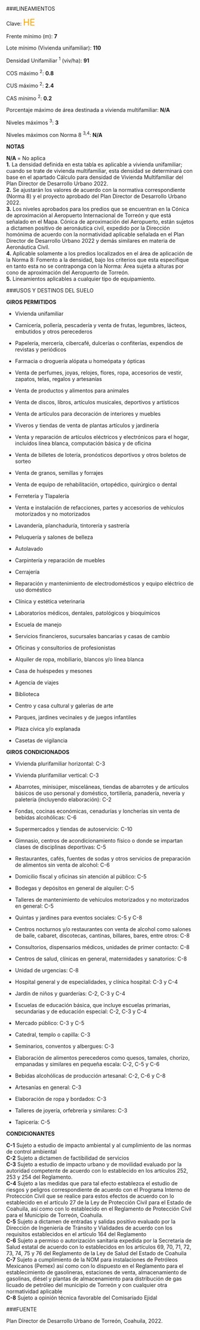 
###LINEAMIENTOS

Clave: <span style="color:orange; font-size:x-large">HE</span>

Frente mínimo (m): <b>7</b>

Lote mínimo (Vivienda unifamiliar): <b>110</b>

Densidad Unifamiliar <sup>1</sup> (viv/ha): <b>91</b>

COS máximo <sup>2</sup>: <b>0.8</b>

CUS máximo <sup>2</sup>: <b>2.4</b>

CAS mínimo <sup>2</sup>: <b>0.2</b>

Porcentaje máximo de área destinada a vivienda multifamiliar: <b>N/A</b>

Niveles máximos <sup>3</sup>: <b>3</b>

Niveles máximos con Norma 8 <sup>3,4</sup>: <b>N/A</b>

<p>
<span style="color:gray; font-size:small">

<b>NOTAS</b></br>

<b>N/A </b>= No aplica  </br>
<b>1.</b> La densidad definida en esta tabla es aplicable a vivienda unifamiliar; cuando se trate de vivienda multifamiliar, esta densidad se determinará con base en el apartado Cálculo para densidad de Vivienda Multifamiliar del Plan Director de Desarrollo Urbano 2022. </br>
<b>2.</b> Se ajustarán los valores de acuerdo con la normativa correspondiente (Norma 8) y el proyecto aprobado del Plan Director de Desarrollo Urbano 2022. </br>
<b>3.</b> Los niveles aprobados para los predios que se encuentran en la Cónica de aproximación al Aeropuerto Internacional de Torreón y que está señalado en el Mapa. Cónica de aproximación del Aeropuerto, están sujetos a dictamen positivo de aeronáutica civil, expedido por la Dirección homónima de acuerdo con la normatividad aplicable señalada en el Plan Director de Desarrollo Urbano 2022 y demás similares en materia de Aeronáutica Civil.</br>
<b>4.</b> Aplicable solamente a los predios localizados en el área de aplicación de la Norma 8: Fomento a la densidad, bajo los criterios que esta especifique en tanto esta no se contraponga con la Norma: Área sujeta a alturas por cono de aproximación del Aeropuerto de Torreón.</br>
<b>5.</b> Lineamientos aplicables a cualquier tipo de equipamiento. </br>

</span>
</p>

###USOS Y DESTINOS DEL SUELO

**GIROS PERMITIDOS**

- Vivienda unifamiliar

- Carnicería, pollería, pescadería y venta de frutas, legumbres, lácteos, embutidos y otros perecederos

- Papelería, mercería, cibercafé, dulcerías o confiterías, expendios de revistas y periódicos

- Farmacia o droguería alópata u homeópata y ópticas

- Venta de perfumes, joyas, relojes, flores, ropa, accesorios de vestir, zapatos, telas, regalos y artesanías

- Venta de productos y alimentos para animales

- Venta de discos, libros, artículos musicales, deportivos y artísticos

- Venta de artículos para decoración de interiores y muebles

- Viveros y tiendas de venta de plantas artículos y jardinería

- Venta y reparación de artículos eléctricos y electrónicos para el hogar, incluidos línea blanca, computación básica y de oficina

- Venta de billetes de lotería, pronósticos deportivos y otros boletos de sorteo

- Venta de granos, semillas y forrajes

- Venta de equipo de rehabilitación, ortopédico, quirúrgico o dental

- Ferretería y Tlapalería

- Venta e instalación de refacciones, partes y accesorios de vehículos motorizados y no motorizados

- Lavandería, planchaduría, tintorería y sastrería

- Peluquería y salones de belleza

- Autolavado

- Carpintería y reparación de muebles

- Cerrajería

- Reparación y mantenimiento de electrodomésticos y equipo eléctrico de uso doméstico

- Clínica y estética veterinaria

- Laboratorios médicos, dentales, patológicos y bioquímicos

- Escuela de manejo

- Servicios financieros, sucursales bancarias y casas de cambio

- Oficinas y consultorios de profesionistas

- Alquiler de ropa, mobiliario, blancos y/o línea blanca

- Casa de huéspedes y mesones

- Agencia de viajes

- Biblioteca

- Centro y casa cultural y galerías de arte

- Parques, jardines vecinales y de juegos infantiles

- Plaza cívica y/o explanada

- Casetas de vigilancia

**GIROS CONDICIONADOS**

- Vivienda plurifamiliar horizontal: C-3

- Vivienda plurifamiliar vertical: C-3

- Abarrotes, minisúper, misceláneas, tiendas de abarrotes y de artículos básicos de uso personal y doméstico, tortillería, panadería, nevería y paletería (incluyendo elaboración): C-2

- Fondas, cocinas económicas, cenadurías y loncherías sin venta de bebidas alcohólicas: C-6

- Supermercados y tiendas de autoservicio: C-10

- Gimnasio, centros de acondicionamiento físico o donde se impartan clases de disciplinas deportivas: C-5

- Restaurantes, cafés, fuentes de sodas y otros servicios de preparación de alimentos sin venta de alcohol: C-6

- Domicilio fiscal y oficinas sin atención al público: C-5

- Bodegas y depósitos en general de alquiler: C-5

- Talleres de mantenimiento de vehículos motorizados y no motorizados en general: C-5

- Quintas y jardines para eventos sociales: C-5 y C-8

- Centros nocturnos y/o restaurantes con venta de alcohol como salones de baile, cabaret, discotecas, cantinas, billares, bares, entre otros: C-8

- Consultorios, dispensarios médicos, unidades de primer contacto: C-8

- Centros de salud, clínicas en general, maternidades y sanatorios: C-8

- Unidad de urgencias: C-8

- Hospital general y de especialidades, y clínica hospital: C-3 y C-4

- Jardín de niños y guarderías: C-2, C-3 y C-4

- Escuelas de educación básica, que incluye escuelas primarias, secundarias y de educación especial: C-2, C-3 y C-4

- Mercado público: C-3 y C-5

- Catedral, templo o capilla: C-3

- Seminarios, conventos y albergues: C-3

- Elaboración de alimentos perecederos como quesos, tamales, chorizo, empanadas y similares en pequeña escala: C-2, C-5 y C-6

- Bebidas alcohólicas de producción artesanal: C-2, C-6 y C-8

- Artesanías en general: C-3

- Elaboración de ropa y bordados: C-3

- Talleres de joyería, orfebrería y similares: C-3

- Tapicería: C-5

**CONDICIONANTES**

<p>
<span style="color:gray; font-size:small">

<b>C-1</b>  Sujeto a estudio de impacto ambiental y al cumplimiento de las normas de control ambiental</br>
<b>C-2</b>  Sujeto a dictamen de factibilidad de servicios</br>
<b>C-3</b>  Sujeto a estudio de impacto urbano y de movilidad evaluado por la autoridad competente de acuerdo con lo establecido en los artículos 252, 253 y 254 del Reglamento.</br>
<b>C-4</b>  Sujeto a las medidas que para tal efecto establezca el estudio de riesgos y peligros correspondiente de acuerdo con el Programa Interno de Protección Civil que se realice para estos efectos de acuerdo con lo establecido en el artículo 27 de la Ley de Protección Civil para el Estado de Coahuila, así como con lo establecido en el Reglamento de Protección Civil para el Municipio de Torreón, Coahuila.</br>
<b>C-5</b>  Sujeto a dictamen de entradas y salidas positivo evaluado por la Dirección de Ingeniería de Tránsito y Vialidades de acuerdo con los requisitos establecidos en el artículo 164 del Reglamento</br>
<b>C-6</b>  Sujeto a permiso o autorización sanitaria expedida por la Secretaría de Salud estatal de acuerdo con lo establecidos en los artículos 69, 70, 71, 72, 73, 74, 75 y 76 del Reglamento de la Ley de Salud del Estado de Coahuila</br>
<b>C-7</b>  Sujeto a cumplimiento de la NOM para instalaciones de Petróleos Mexicanos (Pemex) así como con lo dispuesto en el Reglamento para el establecimiento de gasolineras, estaciones de venta, almacenamiento de gasolinas, diésel y plantas de almacenamiento para distribución de gas licuado de petróleo del municipio de Torreón y con cualquier otra normatividad aplicable</br>
<b>C-8</b>  Sujeto a opinión técnica favorable del Comisariado Ejidal   </br>

</span>
</p>

###FUENTE

Plan Director de Desarrollo Urbano de Torreón, Coahuila, 2022.
